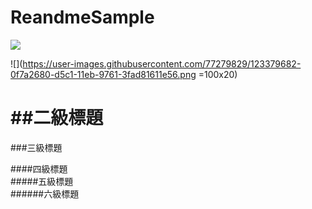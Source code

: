 # ReandmeSample
[![](https://play.google.com/intl/en_us/badges/images/generic/en_badge_web_generic.png?hl=zh-tw)](https://play.google.com/store/apps/details?id=com.sean.green)

![](https://user-images.githubusercontent.com/77279829/123379682-0f7a2680-d5c1-11eb-9761-3fad81611e56.png =100x20)





##二級標題
====
###三級標題  

####四級標題  
#####五級標題  
######六級標題  
